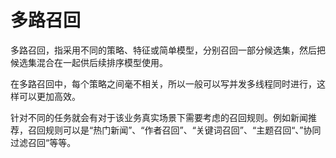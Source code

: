 # 多路召回

多路召回，指采用不同的策略、特征或简单模型，分别召回一部分候选集，然后把候选集混合在一起供后续排序模型使用。

在多路召回中，每个策略之间毫不相关，所以一般可以写并发多线程同时进行，这样可以更加高效。

针对不同的任务就会有对于该业务真实场景下需要考虑的召回规则。例如新闻推荐，召回规则可以是“热门新闻”、“作者召回”、“关键词召回”、“主题召回“、”协同过滤召回“等等。











































